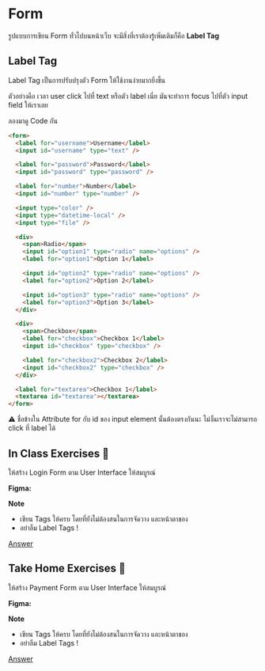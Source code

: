 # Form

รูปแบบการเขียน Form ทั่วไปบนหน้าเว็บ จะมีสิ่งที่เราต้องรู้เพิ่มเติมก็คือ **Label Tag**

## Label Tag

Label Tag เป็นการปรับปรุงตัว Form ให้ใช้งานง่ายมากยิ่งขึ้น

ตัวอย่างคือ เวลา user click ไปที่ text หรือตัว label เนี่ย มันจะทำการ focus ไปที่ตัว input field ให้เราเลย

ลองมาดู Code กัน

```html
<form>
  <label for="username">Username</label>
  <input id="username" type="text" />

  <label for="password">Password</label>
  <input id="password" type="password" />

  <label for="number">Number</label>
  <input id="number" type="number" />

  <input type="color" />
  <input type="datetime-local" />
  <input type="file" />

  <div>
    <span>Radio</span>
    <input id="option1" type="radio" name="options" />
    <label for="option1">Option 1</label>

    <input id="option2" type="radio" name="options" />
    <label for="option2">Option 2</label>

    <input id="option3" type="radio" name="options" />
    <label for="option3">Option 3</label>
  </div>

  <div>
    <span>Checkbox</span>
    <label for="checkbox">Checkbox 1</label>
    <input id="checkbox" type="checkbox" />

    <label for="checkbox2">Checkbox 2</label>
    <input id="checkbox2" type="checkbox" />
  </div>

  <label for="textarea">Checkbox 1</label>
  <textarea id="textarea"></textarea>
</form>
```

⚠️ ชื่อข้างใน Attribute for กับ id ของ input element นั้นต้องตรงกันนะ ไม่งั้นเราจะไม่สามารถ click ที่ label ได้

## In Class Exercises 🏅

ให้สร้าง Login Form ตาม User Interface ให้สมบูรณ์

**Figma:**

**Note**

- เขียน Tags ให้ครบ โดยที่ยังไม่ต้องสนในการจัดวาง และหน้าตาของ
- อย่าลืม Label Tags !

[Answer](https://github.com/napatwongchr/intro-to-html/blob/main/exercises/html-exercises-1.md)

## Take Home Exercises 🏅

ให้สร้าง Payment Form ตาม User Interface ให้สมบูรณ์

**Figma:**

**Note**

- เขียน Tags ให้ครบ โดยที่ยังไม่ต้องสนในการจัดวาง และหน้าตาของ
- อย่าลืม Label Tags !

[Answer](https://github.com/napatwongchr/intro-to-html/blob/main/exercises/html-exercises-1.md)
